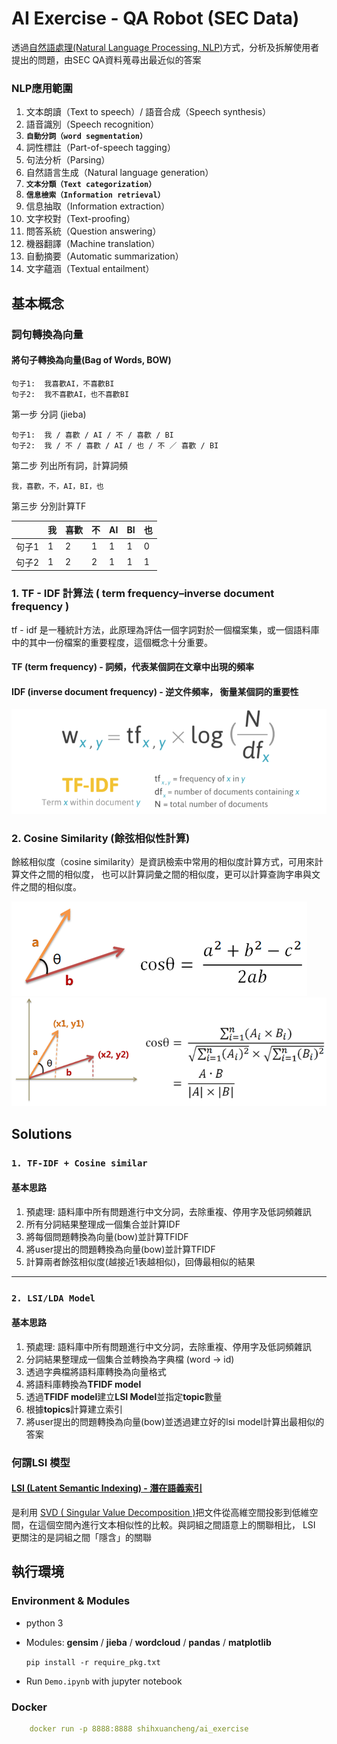 # AI Exercise - QA Robot (SEC Data)
透過[自然語處理(Natural Language Processing, NLP)](https://zh.wikipedia.org/wiki/%E8%87%AA%E7%84%B6%E8%AF%AD%E8%A8%80%E5%A4%84%E7%90%86)方式，分析及拆解使用者提出的問題，由SEC QA資料蒐尋出最近似的答案

### NLP應用範圍

1.  文本朗讀（Text to speech）/ 語音合成（Speech synthesis）
2.  語音識別（Speech recognition）
3.  **`自動分詞（word segmentation）`**
4.  詞性標註（Part-of-speech tagging）
5.  句法分析（Parsing）
6.  自然語言生成（Natural language generation）
7.  **`文本分類（Text categorization）`**
8.  **`信息檢索（Information retrieval）`**
9.  信息抽取（Information extraction）
10. 文字校對（Text-proofing）
11. 問答系統（Question answering）
12. 機器翻譯（Machine translation）
13. 自動摘要（Automatic summarization）
14. 文字蘊涵（Textual entailment）

## 基本概念

### 詞句轉換為向量

#### 將句子轉換為向量(Bag of Words, BOW)

    句子1:  我喜歡AI，不喜歡BI
    句子2:  我不喜歡AI，也不喜歡BI

第一步 分詞 (jieba)

    句子1:  我 / 喜歡 / AI / 不 / 喜歡 / BI
    句子2:  我 / 不 / 喜歡 / AI / 也 / 不 ／ 喜歡 / BI

第二步 列出所有詞，計算詞頻

    我，喜歡，不，AI，BI，也

第三步 分別計算TF

||我|喜歡|不|AI|BI|也|
|-|--|---|--|--|--|--|
|句子1|1|2|1|1|1|0|
|句子2|1|2|2|1|1|1|




### 1. TF - IDF 計算法 ( term frequency–inverse document frequency )
tf - idf 是一種統計方法，此原理為評估一個字詞對於一個檔案集，或一個語料庫中的其中一份檔案的重要程度，這個概念十分重要。

#### TF (term frequency) - 詞頻，代表某個詞在文章中出現的頻率
#### IDF (inverse document frequency) - 逆文件頻率， 衡量某個詞的重要性

![test](https://raw.githubusercontent.com/shihxuancheng/ai_exercise/master/resources/images/img-2.png)

### 2. Cosine Similarity (餘弦相似性計算)
餘絃相似度（cosine similarity）是資訊檢索中常用的相似度計算方式，可用來計算文件之間的相似度，
也可以計算詞彙之間的相似度，更可以計算查詢字串與文件之間的相似度。

![cosine_similar-1](https://raw.githubusercontent.com/shihxuancheng/ai_exercise/master/resources/images/img-11.png)
![cosine_simi-2](https://raw.githubusercontent.com/shihxuancheng/ai_exercise/master/resources/images/img-12.png)


## Solutions
### `1. TF-IDF + Cosine similar`
#### 基本思路
1.  預處理: 語料庫中所有問題進行中文分詞，去除重複、停用字及低詞頻雜訊
2.  所有分詞結果整理成一個集合並計算IDF
2.  將每個問題轉換為向量(bow)並計算TFIDF
3.  將user提出的問題轉換為向量(bow)並計算TFIDF
4.  計算兩者餘弦相似度(越接近1表越相似)，回傳最相似的結果

*** 

### `2. LSI/LDA Model`
#### 基本思路
1.  預處理: 語料庫中所有問題進行中文分詞，去除重複、停用字及低詞頻雜訊
2.  分詞結果整理成一個集合並轉換為字典檔 (word -> id)
3.  透過字典檔將語料庫轉換為向量格式
4.  將語料庫轉換為**TFIDF model**
5.  透過**TFIDF model**建立**LSI Model**並指定**topic**數量
6.  根據**topics**計算建立索引
7.  將user提出的問題轉換為向量(bow)並透過建立好的lsi model計算出最相似的答案

### 何謂LSI 模型 
#### [LSI (Latent Semantic Indexing) - 潛在語義索引](https://raymondyangsite.wordpress.com/2017/05/03/110/)
是利用 [SVD ( Singular Value Decomposition )](https://www.zhihu.com/question/22237507)把文件從高維空間投影到低維空間，在這個空間內進行文本相似性的比較。與詞組之間語意上的關聯相比， LSI 更關注的是詞組之間「隱含」的關聯


## 執行環境
### Environment &  Modules
* python 3
* Modules: **gensim** / **jieba** / **wordcloud** / **pandas** / **matplotlib**

    ``` pip install -r require_pkg.txt ```
* Run `Demo.ipynb` with jupyter notebook

### Docker
```yml
    docker run -p 8888:8888 shihxuancheng/ai_exercise
```
<!-- ### NLP
自然語言處理最難的就是語言的多樣性 -->